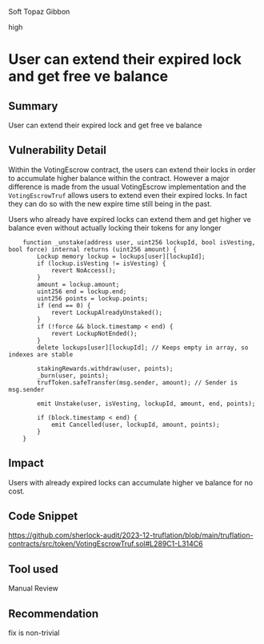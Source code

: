 Soft Topaz Gibbon

high

# User can extend their expired lock and get free ve balance

## Summary
User can extend their expired lock and get free ve balance 

## Vulnerability Detail
Within the VotingEscrow contract, the users can extend their locks in order to accumulate higher balance within the contract. However a major difference is made from the usual VotingEscrow implementation and the `VotingEscrowTruf` allows users to extend even their expired locks. In fact they can do so with the new expire time still being in the past.

Users who already have expired locks can extend them and get higher ve balance even without actually locking their tokens for any longer 

```solidity
    function _unstake(address user, uint256 lockupId, bool isVesting, bool force) internal returns (uint256 amount) {
        Lockup memory lockup = lockups[user][lockupId];
        if (lockup.isVesting != isVesting) {
            revert NoAccess();
        }
        amount = lockup.amount;
        uint256 end = lockup.end;
        uint256 points = lockup.points;
        if (end == 0) {
            revert LockupAlreadyUnstaked();
        }
        if (!force && block.timestamp < end) {
            revert LockupNotEnded();
        }
        delete lockups[user][lockupId]; // Keeps empty in array, so indexes are stable

        stakingRewards.withdraw(user, points);
        _burn(user, points);
        trufToken.safeTransfer(msg.sender, amount); // Sender is msg.sender

        emit Unstake(user, isVesting, lockupId, amount, end, points);

        if (block.timestamp < end) {
            emit Cancelled(user, lockupId, amount, points);
        }
    }
```


## Impact
Users with already expired locks can accumulate higher ve balance for no cost.

## Code Snippet
https://github.com/sherlock-audit/2023-12-truflation/blob/main/truflation-contracts/src/token/VotingEscrowTruf.sol#L289C1-L314C6

## Tool used

Manual Review

## Recommendation
fix is non-trivial 